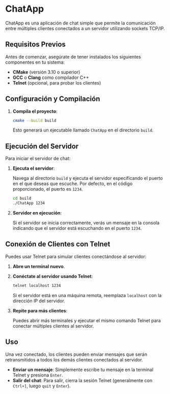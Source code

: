 # ChatApp

ChatApp es una aplicación de chat simple que permite la comunicación entre múltiples clientes conectados a un servidor utilizando sockets TCP/IP.

## Requisitos Previos

Antes de comenzar, asegúrate de tener instalados los siguientes componentes en tu sistema:

- **CMake** (versión 3.10 o superior)
- **GCC** o **Clang** como compilador C++
- **Telnet** (opcional, para probar los clientes)

## Configuración y Compilación

1. **Compila el proyecto**:

    ```bash
    cmake --build build
    ```

    Esto generará un ejecutable llamado `ChatApp` en el directorio `build`.

## Ejecución del Servidor

Para iniciar el servidor de chat:

1. **Ejecuta el servidor**:

    Navega al directorio `build` y ejecuta el servidor especificando el puerto en el que deseas que escuche. Por defecto, en el código proporcionado, el puerto es `1234`.

    ```bash
    cd build
    ./ChatApp 1234
    ```

2. **Servidor en ejecución**:

    Si el servidor se inicia correctamente, verás un mensaje en la consola indicando que el servidor está escuchando en el puerto `1234`.

## Conexión de Clientes con Telnet

Puedes usar Telnet para simular clientes conectándose al servidor:

1. **Abre un terminal nuevo**.

2. **Conéctate al servidor usando Telnet**:

    ```bash
    telnet localhost 1234
    ```

    Si el servidor está en una máquina remota, reemplaza `localhost` con la dirección IP del servidor.

3. **Repite para más clientes**:

    Puedes abrir más terminales y ejecutar el mismo comando Telnet para conectar múltiples clientes al servidor.

## Uso

Una vez conectado, los clientes pueden enviar mensajes que serán retransmitidos a todos los demás clientes conectados al servidor.

- **Enviar un mensaje**: Simplemente escribe tu mensaje en la terminal Telnet y presiona `Enter`.
- **Salir del chat**: Para salir, cierra la sesión Telnet (generalmente con `Ctrl+]`, luego `quit` y `Enter`).